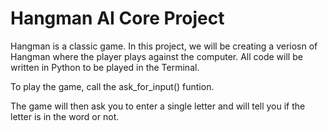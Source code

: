 # Hangman AI Core Project
Hangman is a classic game. In this project, we will be creating a veriosn of Hangman where the player plays against the computer. All code will be written in Python to be played in the Terminal.

To play the game, call the ask_for_input() funtion. 

The game will then ask you to enter a single letter and will tell you if the letter is in the word or not.
